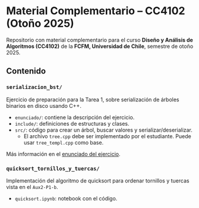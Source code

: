 # Material Complementario – CC4102 (Otoño 2025)

Repositorio con material complementario para el curso **Diseño y Análisis de Algoritmos (CC4102)** de la **FCFM, Universidad de Chile**, semestre de otoño 2025.

## Contenido

### `serializacion_bst/`

Ejercicio de preparación para la Tarea 1, sobre serialización de árboles binarios en disco usando C++.

- `enunciado/`: contiene la descripción del ejercicio.
- `include/`: definiciones de estructuras y clases.
- `src/`: código para crear un árbol, buscar valores y serializar/deserializar.
  - El archivo `tree.cpp` debe ser implementado por el estudiante. Puede usar `tree_templ.cpp` como base.

Más información en el [enunciado del ejercicio](serializacion_bst/enunciado/ejercicio_preparacion.pdf).

### `quicksort_tornillos_y_tuercas/`

Implementación del algoritmo de quicksort para ordenar tornillos y tuercas vista en el `Aux2-P1-b`.

- `quicksort.ipynb`: notebook con el código.
